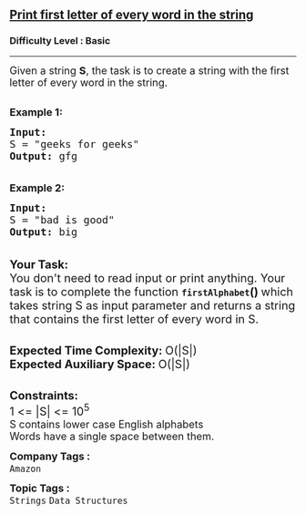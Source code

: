 <h2><a href="https://www.geeksforgeeks.org/problems/print-first-letter-of-every-word-in-the-string3632/1?page=1&category=Strings&difficulty=Basic&status=unsolved&sortBy=submissions">Print first letter of every word in the string</a></h2><h3>Difficulty Level : Basic</h3><hr><div class="problems_problem_content__Xm_eO"><div class="entry-content">
<p><span style="font-size:18px">Given a string <strong>S</strong>, the task is to create a string with the first letter of every word in the string.</span><br>
&nbsp;</p>

<p><span style="font-size:18px"><strong>Example 1:</strong></span></p>

<pre><span style="font-size:18px"><strong>Input:</strong> 
S = "geeks for geeks"
<strong>Output:</strong> gfg

</span></pre>

<p><span style="font-size:18px"><strong>Example 2:</strong></span></p>

<pre><span style="font-size:18px"><strong>Input:</strong> 
S = "bad is good"
<strong>Output:</strong> big

</span></pre>

<p><span style="font-size:20px"><strong>Your&nbsp;Task:</strong><br>
You don't need to read input or print anything. Your task is to complete the function </span><strong><span style="font-size:18px"><code>firstAlphabet</code></span></strong><span style="font-size:20px"><strong>()&nbsp;</strong>which takes string S as input parameter and returns a string that contains the first letter of every word in S.</span></p>

<p><br>
<span style="font-size:20px"><strong>Expected Time Complexity:&nbsp;</strong>O(|S|)<br>
<strong>Expected Auxiliary Space:&nbsp;</strong>O(|S|)</span></p>

<p><br>
<span style="font-size:20px"><strong>Constraints:</strong><br>
1 &lt;= |S| &lt;= 10<sup>5</sup></span><br>
<span style="font-size:18px">S contains lower case English alphabets<br>
Words have a single space between them. </span></p>
</div>
</div><p><span style=font-size:18px><strong>Company Tags : </strong><br><code>Amazon</code>&nbsp;<br><p><span style=font-size:18px><strong>Topic Tags : </strong><br><code>Strings</code>&nbsp;<code>Data Structures</code>&nbsp;